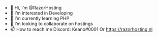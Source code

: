 - 👋 Hi, I’m @RazorHosting
- 👀 I’m interested in Developing
- 🌱 I’m currently learning PHP
- 💞️ I’m looking to collaborate on hostings
- 📫 How to reach me Discord: Keano#0001 Or https://razorhosting.nl

<!---
RazorHosting/RazorHosting is a ✨ special ✨ repository because its `README.md` (this file) appears on your GitHub profile.
You can click the Preview link to take a look at your changes.
--->
